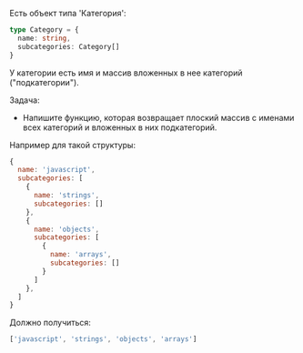 Есть объект типа 'Категория':

```typescript
type Category = {
  name: string,
  subcategories: Category[]
}
```

У категории есть имя и массив вложенных в нее категорий ("подкатегории").

Задача:

* Напишите функцию, которая возвращает плоский массив с именами всех категорий и вложенных в них подкатегорий.

Например для такой структуры:

```javascript
{
  name: 'javascript',
  subcategories: [
    {
      name: 'strings',
      subcategories: []
    },
    {
      name: 'objects',
      subcategories: [
        {
          name: 'arrays',
          subcategories: []
        }
      ]
    },
  ]
}
```

Должно получиться:

```javascript
['javascript', 'strings', 'objects', 'arrays']
```

